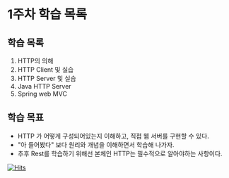 # 1주차 학습 목록

## 학습 목록
1. HTTP의 의해
2. HTTP Client 및 실습
3. HTTP Server 및 실습
4. Java HTTP Server
5. Spring web MVC


## 학습 목표
- HTTP 가 어떻게 구성되어있는지 이해하고, 직접 웹 서버를 구현할 수 있다.
- "아 들어봤다" 보다 원리와 개념을 이해하면서 학습해 나가자.
- 추후 Rest를 학습하기 위해선 본체인 HTTP는 필수적으로 알아야하는 사항이다. 


[![Hits](https://hits.sh/p-ej.gitbook.io/devroad-backend/megatera-backend/introduction.svg)](https://hits.sh/p-ej.gitbook.io/devroad-backend/megatera-backend/introduction/)